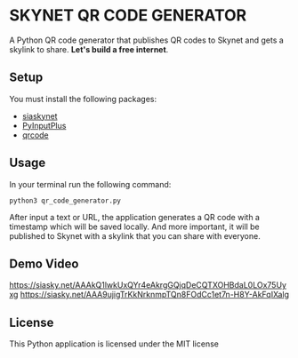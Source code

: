 # SKYNET QR CODE GENERATOR

A Python QR code generator that publishes QR codes to Skynet and gets a skylink to share.
**Let's build a free internet**.


## Setup
You must install the following packages:
* [siaskynet](https://pypi.org/project/siaskynet/)
* [PyInputPlus](https://pypi.org/project/PyInputPlus/)
* [qrcode](https://pypi.org/project/qrcode/)


## Usage
In your terminal run the following command:
```
python3 qr_code_generator.py
```
After input a text or URL, the application generates a QR code with a timestamp which will be saved locally. 
And more important, it will be published to Skynet with a skylink that you can share with everyone.


## Demo Video
https://siasky.net/AAAkQ1lwkUxQYr4eAkrgGQjqDeCQTXOHBdaL0LOx75Uyxg
https://siasky.net/AAA9ujigTrKkNrknmpTQn8FOdCc1et7n-H8Y-AkFqIXalg


## License
This Python application is licensed under the MIT license



